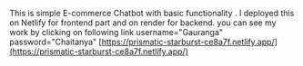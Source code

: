 This is simple E-commerce Chatbot with basic functionality .
I deployed this on Netlify for frontend part and on render for backend.
you can see my work by clicking on following link
username="Gauranga"
password="Chaitanya"
[https://prismatic-starburst-ce8a7f.netlify.app/](https://prismatic-starburst-ce8a7f.netlify.app/)
